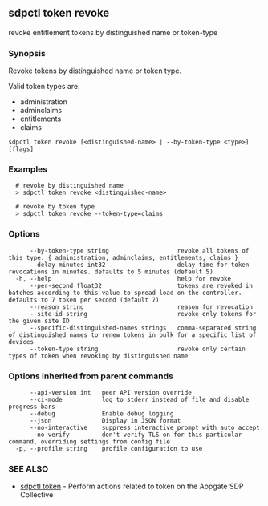 ## sdpctl token revoke

revoke entitlement tokens by distinguished name or token-type

### Synopsis

Revoke tokens by distinguished name or token type.

Valid token types are:
  - administration
  - adminclaims
  - entitlements
  - claims

```
sdpctl token revoke [<distinguished-name> | --by-token-type <type>] [flags]
```

### Examples

```
  # revoke by distinguished name
  > sdpctl token revoke <distinguished-name>

  # revoke by token type
  > sdpctl token revoke --token-type=claims
```

### Options

```
      --by-token-type string                   revoke all tokens of this type. { administration, adminclaims, entitlements, claims }
      --delay-minutes int32                    delay time for token revocations in minutes. defaults to 5 minutes (default 5)
  -h, --help                                   help for revoke
      --per-second float32                     tokens are revoked in batches according to this value to spread load on the controller. defaults to 7 token per second (default 7)
      --reason string                          reason for revocation
      --site-id string                         revoke only tokens for the given site ID
      --specific-distinguished-names strings   comma-separated string of distinguished names to renew tokens in bulk for a specific list of devices
      --token-type string                      revoke only certain types of token when revoking by distinguished name
```

### Options inherited from parent commands

```
      --api-version int   peer API version override
      --ci-mode           log to stderr instead of file and disable progress-bars
      --debug             Enable debug logging
      --json              Display in JSON format
      --no-interactive    suppress interactive prompt with auto accept
      --no-verify         don't verify TLS on for this particular command, overriding settings from config file
  -p, --profile string    profile configuration to use
```

### SEE ALSO

* [sdpctl token](sdpctl_token.md)	 - Perform actions related to token on the Appgate SDP Collective

